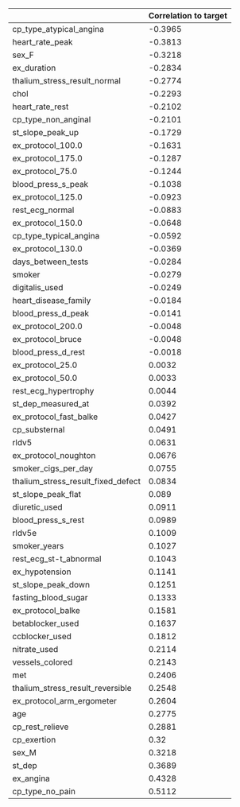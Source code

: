 |                                    |   Correlation to target |
|------------------------------------|-------------------------|
| cp_type_atypical_angina            |                 -0.3965 |
| heart_rate_peak                    |                 -0.3813 |
| sex_F                              |                 -0.3218 |
| ex_duration                        |                 -0.2834 |
| thalium_stress_result_normal       |                 -0.2774 |
| chol                               |                 -0.2293 |
| heart_rate_rest                    |                 -0.2102 |
| cp_type_non_anginal                |                 -0.2101 |
| st_slope_peak_up                   |                 -0.1729 |
| ex_protocol_100.0                  |                 -0.1631 |
| ex_protocol_175.0                  |                 -0.1287 |
| ex_protocol_75.0                   |                 -0.1244 |
| blood_press_s_peak                 |                 -0.1038 |
| ex_protocol_125.0                  |                 -0.0923 |
| rest_ecg_normal                    |                 -0.0883 |
| ex_protocol_150.0                  |                 -0.0648 |
| cp_type_typical_angina             |                 -0.0592 |
| ex_protocol_130.0                  |                 -0.0369 |
| days_between_tests                 |                 -0.0284 |
| smoker                             |                 -0.0279 |
| digitalis_used                     |                 -0.0249 |
| heart_disease_family               |                 -0.0184 |
| blood_press_d_peak                 |                 -0.0141 |
| ex_protocol_200.0                  |                 -0.0048 |
| ex_protocol_bruce                  |                 -0.0048 |
| blood_press_d_rest                 |                 -0.0018 |
| ex_protocol_25.0                   |                  0.0032 |
| ex_protocol_50.0                   |                  0.0033 |
| rest_ecg_hypertrophy               |                  0.0044 |
| st_dep_measured_at                 |                  0.0392 |
| ex_protocol_fast_balke             |                  0.0427 |
| cp_substernal                      |                  0.0491 |
| rldv5                              |                  0.0631 |
| ex_protocol_noughton               |                  0.0676 |
| smoker_cigs_per_day                |                  0.0755 |
| thalium_stress_result_fixed_defect |                  0.0834 |
| st_slope_peak_flat                 |                  0.089  |
| diuretic_used                      |                  0.0911 |
| blood_press_s_rest                 |                  0.0989 |
| rldv5e                             |                  0.1009 |
| smoker_years                       |                  0.1027 |
| rest_ecg_st-t_abnormal             |                  0.1043 |
| ex_hypotension                     |                  0.1141 |
| st_slope_peak_down                 |                  0.1251 |
| fasting_blood_sugar                |                  0.1333 |
| ex_protocol_balke                  |                  0.1581 |
| betablocker_used                   |                  0.1637 |
| ccblocker_used                     |                  0.1812 |
| nitrate_used                       |                  0.2114 |
| vessels_colored                    |                  0.2143 |
| met                                |                  0.2406 |
| thalium_stress_result_reversible   |                  0.2548 |
| ex_protocol_arm_ergometer          |                  0.2604 |
| age                                |                  0.2775 |
| cp_rest_relieve                    |                  0.2881 |
| cp_exertion                        |                  0.32   |
| sex_M                              |                  0.3218 |
| st_dep                             |                  0.3689 |
| ex_angina                          |                  0.4328 |
| cp_type_no_pain                    |                  0.5112 |